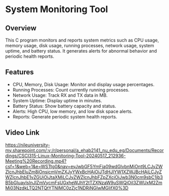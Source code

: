 # System Monitoring Tool

## Overview

This C program monitors and reports system metrics such as CPU usage, memory usage, disk usage, running processes, network usage, system uptime, and battery status. It generates alerts for abnormal behavior and periodic health reports.

## Features
- CPU, Memory, Disk Usage: Monitor and display usage percentages.
- Running Processes: Count currently running processes.
- Network Usage: Track RX and TX data in MB.
- System Uptime: Display uptime in minutes.
- Battery Status: Show battery capacity and status.
- Alerts: High CPU, low memory, and low disk space alerts.
- Reports: Generate periodic system health reports.

## Video Link
https://nileuniversity-my.sharepoint.com/:v:/r/personal/a_ehab2141_nu_edu_eg/Documents/Recordings/CSCI315-Linux-Monitoring-Tool-20240517_212936-Meeting%20Recording.mp4?csf=1&web=1&e=WSTtg0&nav=eyJwbGF5YmFja09wdGlvbnMiOnt9LCJyZWZlcnJhbEluZm8iOnsicmVmZXJyYWxBcHAiOiJTdHJlYW1XZWJBcHAiLCJyZWZlcnJhbE1vZGUiOiJtaXMiLCJyZWZlcnJhbFZpZXciOiJwb3N0cm9sbC1jb3B5bGluayIsInJlZmVycmFsUGxheWJhY2tTZXNzaW9uSWQiOiI3ZWUxM2ZmMi03NzdkLTQ2NTQtYTNlMC0zZjc1NDRiNGIwMGIifX0%3D
